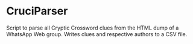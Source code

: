 # CruciParser

Script to parse all Cryptic Crossword clues from the HTML dump of a WhatsApp Web group. Writes clues and respective authors to a CSV file.
